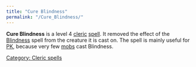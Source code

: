 ```yaml
---
title: "Cure Blindness"
permalink: "/Cure_Blindness/"
---
```


**Cure Blindness** is a level 4 [cleric](cleric "wikilink")
[spell](spell "wikilink"). It removed the effect of the
[Blindness](Blindness "wikilink") spell from the creature it is cast on.
The spell is mainly useful for [PK](PK "wikilink"), because very few
[mobs](mob "wikilink") cast Blindness.

[Category: Cleric spells](Category:_Cleric_spells "wikilink")